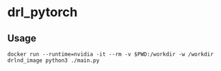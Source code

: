 # drl_pytorch

## Usage
```
docker run --runtime=nvidia -it --rm -v $PWD:/workdir -w /workdir drlnd_image python3 ./main.py
```